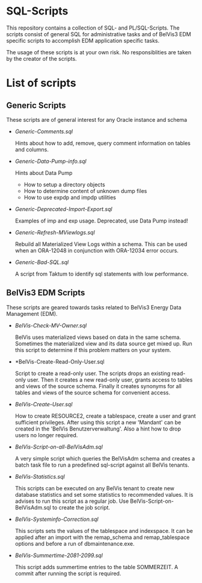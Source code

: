 # SQL-Scripts

This repository contains a collection of SQL- and PL/SQL-Scripts. The scripts consist of general SQL for administrative tasks and of BelVis3 EDM specific scripts to accomplish EDM application specific tasks.

The usage of these scripts is at your own risk. No responsiblities are taken by the creator of the scripts.

# List of scripts

## Generic Scripts

These scripts are of general interest for any Oracle instance and schema

* *Generic-Comments.sql*

  Hints about how to add, remove, query comment information on tables and columns.

* *Generic-Data-Pump-info.sql*

  Hints about Data Pump
  * How to setup a directory objects
  * How to determine content of unknown dump files
  * How to use expdp and impdp utilities

* *Generic-Deprecated-Import-Export.sql*

  Examples of imp and exp usage. Deprecated, use Data Pump instead!

* *Generic-Refresh-MViewlogs.sql*

  Rebuild all Materialized View Logs within a schema. This can be used when an ORA-12048 in conjunction with ORA-12034 error occurs.

* *Generic-Bad-SQL.sql*

  A script from Taktum to identify sql statements with low performance.

## BelVis3 EDM Scripts

These scripts are geared towards tasks related to BelVis3 Energy Data Management (EDM).

* *BelVis-Check-MV-Owner.sql*

   BelVis uses materialized views based on data in the same schema. Sometimes the materialized view and its data source get mixed up. Run this script to determine if this problem matters on your system.

* *BelVis-Create-Read-Only-User.sql

   Script to create a read-only user.  The scripts drops an existing read-only user.  Then it creates a new read-only user, grants access to tables and views of the source schema.  Finally it creates synonyms for all tables and views of the source schema for convenient access.

* *BelVis-Create-User.sql*

  How to create RESOURCE2, create a tablespace, create a user and grant sufficient privileges. After using this script a new 'Mandant' can be created in the 'BelVis Benutzerverwaltung'.
  Also a hint how to drop users no longer required.

* *BelVis-Script-on-all-BelVisAdm.sql*

  A very simple script which queries the BelVisAdm schema and creates a batch task file to run a predefined sql-script against all BelVis tenants.

* *BelVis-Statistics.sql*

  This scripts can be executed on any BelVis tenant to create new database statistics and set some statistics to recommended values. It is advises to run this script as a regular job. Use BelVis-Script-on-BelVisAdm.sql to create the job script.
  
* *BelVis-Systeminfo-Correction.sql*

  This scripts sets the values of the tablespace and indexspace. It can be applied after an import with the remap\_schema and remap\_tablespace options and before a run of dbmaintenance.exe.

* *BelVis-Summertime-2081-2099.sql*

  This script adds summertime entries to the table SOMMERZEIT.  A commit after running the script is required.